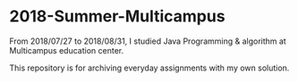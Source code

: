 # 2018-Summer-Multicampus
From 2018/07/27 to 2018/08/31, I studied Java Programming & algorithm at Multicampus education center.

This repository is for archiving everyday assignments with my own solution.
